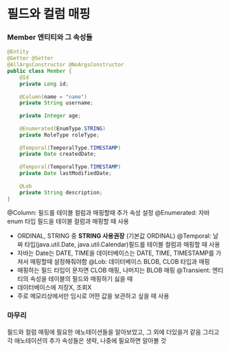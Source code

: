 # 필드와 컬럼 매핑
### Member 엔티티와 그 속성들
```java
@Entity 
@Getter @Setter
@AllArgsConstructor @NoArgsConstructor
public class Member { 
    @Id 
    private Long id;
    
    @Column(name = "name") 
    private String username;
    
    private Integer age; 
    
    @Enumerated(EnumType.STRING) 
    private RoleType roleType; 
    
    @Temporal(TemporalType.TIMESTAMP) 
    private Date createdDate; 
    
    @Temporal(TemporalType.TIMESTAMP) 
    private Date lastModifiedDate; 
    
    @Lob 
    private String description; 
} 
```
@Column: 필드를 테이블 컬럼과 매핑할때 추가 속성 설정
@Enumerated: 자바 enum 타입 필드을 테이블 컬럼과 매핑할 때 사용
- ORDINAL, STRING 중 **STRING 사용권장** (기본값 ORDINAL)
@Temporal: 날짜 타입(java.util.Date, java.util.Calendar)필드를 테이블 컬럼과 매핑할 때 사용
- 자바는 Date는 DATE, TIME을 데이터베이스는  DATE, TIME, TIMESTAMP를 가져서 매핑할때 설정해줘야함
@Lob: 데이터베이스 BLOB, CLOB 타입과 매핑
- 매핑하는 필드 타입이 문자면 CLOB 매핑, 나머지는 BLOB 매핑
@Transient: 엔티티의 속성을 테이블의 필드와 매핑하기 싫을 때
- 데이터베이스에 저장X, 조회X 
- 주로 메모리상에서만 임시로 어떤 값을 보관하고 싶을 때 사용
### 마무리
필드와 컬럼 매핑에 필요한 애노테이션들을 알아보았고, 그 외에 더있을거 같음
그리고 각 애노테이션의 추가 속성들은 생략, 나중에 필요하면 알아볼 것
